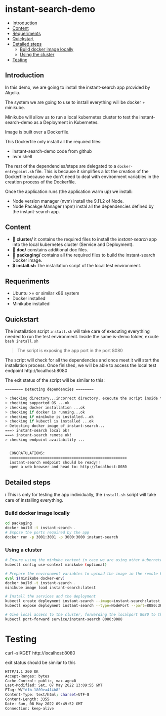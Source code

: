 # instant-search-demo

* [Introduction](README.md#introduction) 
* [Content](README.md#content)
* [Requeriments](README.md#requeriments)
* [Quickstart](README.md#quickstart)
* [Detailed steps](README.md#detailed-steps)
  * [Build docker image locally](README.md#build-docker-image-locally)
  * [Using the cluster](README.md#using-the-cluster)
* [Testing](README.md#testing)

## Introduction

In this demo, we are going to install the instant-search app provided by Algolia.

The system we are going to use to install everything will be docker + minikube.

Minikube will allow us to run a local kubernetes cluster to test the instant-search-demo as a Deployment in Kubernetes.

Image is built over a Dockerfile.

This Dockerfile only install all the required files:
* instant-search-demo code from github
* nvm shell

The rest of the dependencies/steps are delegated to a `docker-entrypoint.sh` file. This is because it simplifies a lot
the creation of the Dockerfile because we don't need to deal with environment variables in the creation process of the
Dockerfile.

Once the application runs (the application warm up) we install:
* Node version manager (nvm) install the 9.11.2 of Node.
* Node Pacakge Manager (npm) instal all the dependencies defined by the instant-search app.

## Content
* :file_folder: **cluster/** it contains the required files to install the *instant-search* app into the local kubernetes cluster (Service and Deployment).
* :file_folder: **doc/** constains additional doc files.
* :file_folder: **packaging/** contains all the required files to build the instant-search Docker image.
* :heavy_dollar_sign: **install.sh** The installation script of the local test environment.

## Requeriments
* Ubuntu >= or similar x86 system
* Docker installed
* Minikube installed


## Quickstart
The installation script `install.sh` will take care of executing everything needed to run the test environment.
Inside the same is-demo folder, excute
```bash install.sh```

> The script is exposing the app port in the port 8080

The script will check for all the dependencies and once meet it will start the installation process.
Once finished, we will be able to access the local test endpoint http://localhost:8080


The exit status of the script will be similar to this:

```bash
======== Detecting dependencies ========

> checking directory...incorrect directory, execute the script inside the is-demo folder
> checking supported OS ...ok
> checking docker installation ...ok
> checking if docker is running...ok
> checking if minikube is installed...ok
> checking if kubectl is installed ...ok
> Detecting docker image of instant-search...
===> instant-search local ok!
===> instant-search remote ok!
> checking endpoint availability ...


  CONGRATULATIONS:
  =====================================================
  instant-search endpoint should be ready!!
  open a web browser and head to: http://localhost:8080
```

## Detailed steps

:information_source: This is only for testing the app individually, the `install.sh` script will take care of installing everything.


### Build docker image locally

```bash
cd packaging
docker build -t instant-search .
# Expose the ports required by the app
docker run -p 3001:3001 -p 3000:3000 instant-search
```

### Using a cluster
```bash
# Ensure using the minkube context in case we are using other kubernetes contexts locally.
kubectl config use-context minikube (optional)

# Prepare the environment variables to upload the image in the remote kubernetes cluster.
eval $(minikube docker-env)
docker build -t instant-search .
minikube image load instant-search:latest

# Install the services and the deployment
kubectl create deployment instant-search --image=instant-search:latest
kubectl expose deployment instant-search --type=NodePort --port=8080:3000

# Give local access to the cluster, forwarding the localport 8080 to the port exposed by the app 8080
kubectl port-forward service/instant-search 8080:8080
```


# Testing 
curl -sIXGET http://localhost:8080

exit status should be similar to this
```bash
HTTP/1.1 200 OK
Accept-Ranges: bytes
Cache-Control: public, max-age=0
Last-Modified: Sat, 07 May 2022 13:09:55 GMT
ETag: W/"d1b-1809ea414b8"
Content-Type: text/html; charset=UTF-8
Content-Length: 3355
Date: Sun, 08 May 2022 09:49:52 GMT
Connection: keep-alive
```
